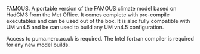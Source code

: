 FAMOUS. A portable version of the FAMOUS climate model based on HadCM3
from the Met Office. It comes complete with pre-compile executables
and can be used out of the box. It is also fully compatible with
UM vn4.5 and be can used to build any UM vn4.5 configuration.

Access to puma.nerc.ac.uk is required. The Intel fortran compiler is required
for any new model builds.

